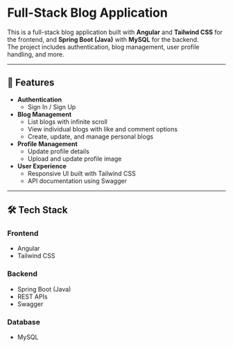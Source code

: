 # Full-Stack Blog Application

This is a full-stack blog application built with **Angular** and **Tailwind CSS** for the frontend, and **Spring Boot (Java)** with **MySQL** for the backend.  
The project includes authentication, blog management, user profile handling, and more.

---

## 🚀 Features

- **Authentication**
  - Sign In / Sign Up
- **Blog Management**
  - List blogs with infinite scroll
  - View individual blogs with like and comment options
  - Create, update, and manage personal blogs
- **Profile Management**
  - Update profile details
  - Upload and update profile image
- **User Experience**
  - Responsive UI built with Tailwind CSS
  - API documentation using Swagger

---

## 🛠️ Tech Stack

### Frontend
- Angular  
- Tailwind CSS  

### Backend
- Spring Boot (Java)  
- REST APIs  
- Swagger  

### Database
- MySQL  



